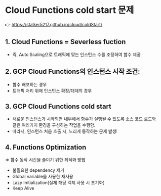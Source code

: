 # Cloud Functions cold start 문제

👉  https://stalker5217.github.io/cloud/coldStart/



## 1. Cloud Functions = Severless fuction

- 즉,  Auto Scaling으로 트래픽에 맞는 인스턴스 수를 조정하여 함수 제공





## 2. GCP Cloud Functions의 인스턴스 시작 조건:

- 함수 배포하는 경우
- 트래픽 처리 위해 인스턴스 확장/대체의 경우





## 3. GCP Cloud Functions cold start

- 새로운 인스턴스가 시작되면 내부에서 함수가 실행될 수 있도록 소스 코드 로드와 같은 여러가지 환경을 구성하는 작업을 수행함.
- 따라서, 인스턴스 처음 호출 시, 느리게 동작하는 문제 발생!





## 4. Functions Optimization

⇒ 함수 동작 시간을 줄이기 위한 최적화 방법

- 불필요한 dependency 제거
- Global variable을 사용한 재사용
- Lazy Initialization(실제 해당 객체 사용 시 초기화)
- Keep Alive
